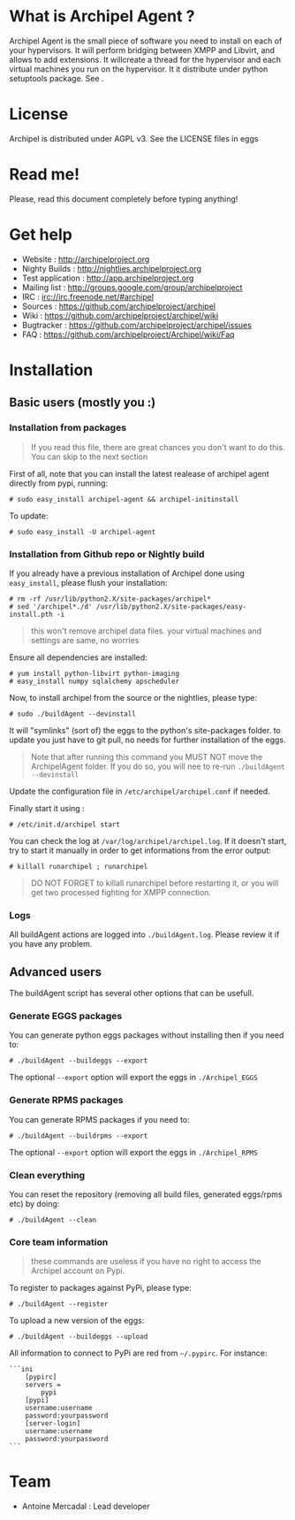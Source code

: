 # What is Archipel Agent ?

Archipel Agent is the small piece of software you need to install on each of
your hypervisors. It will perform bridging between XMPP and Libvirt, and
allows to add extensions. It willcreate a thread for the hypervisor and each
virtual machines you run on the hypervisor. It it distribute under python
setuptools package. See <Installation>.


# License

Archipel is distributed under AGPL v3. See the LICENSE files in eggs


# Read me!

Please, read this document completely before typing anything!


# Get help

* Website : <http://archipelproject.org>
* Nighty Builds : <http://nightlies.archipelproject.org>
* Test application : <http://app.archipelproject.org>
* Mailing list : <http://groups.google.com/group/archipelproject>
* IRC : <irc://irc.freenode.net/#archipel>
* Sources : <https://github.com/archipelproject/archipel>
* Wiki : <https://github.com/archipelproject/archipel/wiki>
* Bugtracker : <https://github.com/archipelproject/archipel/issues>
* FAQ : <https://github.com/archipelproject/Archipel/wiki/Faq>


# Installation

## Basic users (mostly you :)

### Installation from packages

> If you read this file, there are great chances you don't want to do this.  You can skip to the next section

First of all, note that you can install the latest realease of archipel agent
directly from pypi, running:

    # sudo easy_install archipel-agent && archipel-initinstall

To update:

    # sudo easy_install -U archipel-agent

### Installation from Github repo or Nightly build

If you already have a previous installation of Archipel done using
`easy_install`, please flush your installation:

    # rm -rf /usr/lib/python2.X/site-packages/archipel*
    # sed '/archipel*./d' /usr/lib/python2.X/site-packages/easy-install.pth -i

> this won't remove archipel data files. your virtual machines and settings are same, no worries

Ensure all dependencies are installed:

    # yum install python-libvirt python-imaging
    # easy_install numpy sqlalchemy apscheduler

Now, to install archipel from the source or the nightlies, please type:

    # sudo ./buildAgent --devinstall

It will "symlinks" (sort of) the eggs to the python's site-packages folder. to
update you just have to git pull, no needs for further installation of the eggs.

> Note that after running this command you MUST NOT move the ArchipelAgent folder. If you do so, you will nee
> to re-run `./buildAgent --devinstall`

Update the configuration file in `/etc/archipel/archipel.conf` if needed.

Finally start it using :

    # /etc/init.d/archipel start

You can check the log at `/var/log/archipel/archipel.log`. If it doesn't start,
try to start it manually in order to get informations from the error output:

    # killall runarchipel ; runarchipel

> DO NOT FORGET to killall runarchipel before restarting it, or you will get two processed fighting for
> XMPP connection.

### Logs

All buildAgent actions are logged into `./buildAgent.log`. Please review it if
you have any problem.


## Advanced users

The buildAgent script has several other options that can be usefull.

### Generate EGGS packages

You can generate python eggs packages without installing then if you need to:

    # ./buildAgent --buildeggs --export

The optional `--export` option will export the eggs in `./Archipel_EGGS`

### Generate RPMS packages

You can generate RPMS packages if you need to:

    # ./buildAgent --buildrpms --export

The optional `--export` option will export the eggs in `./Archipel_RPMS`

### Clean everything

You can reset the repository (removing all build files, generated eggs/rpms etc)
by doing:

    # ./buildAgent --clean

### Core team information

> these commands are useless if you have no right to access the Archipel account on Pypi.

To register to packages against PyPi, please type:

    # ./buildAgent --register

To upload a new version of the eggs:

    # ./buildAgent --buildeggs --upload

All information to connect to PyPi are red from `~/.pypirc`. For instance:

    ```ini
        [pypirc]
        servers =
            pypi
        [pypi]
        username:username
        password:yourpassword
        [server-login]
        username:username
        password:yourpassword
    ```


# Team

* Antoine Mercadal : Lead developer
